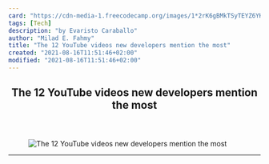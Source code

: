 ```yaml
---
card: "https://cdn-media-1.freecodecamp.org/images/1*2rK6gBMkTSyTEYZ6YHRrlQ.jpeg"
tags: [Tech]
description: "by Evaristo Caraballo"
author: "Milad E. Fahmy"
title: "The 12 YouTube videos new developers mention the most"
created: "2021-08-16T11:51:46+02:00"
modified: "2021-08-16T11:51:46+02:00"
---
```

<div class="site-wrapper">
<main id="site-main" class="site-main outer">
<div class="inner">
<article class="post-full post tag-tech tag-technology tag-web-development tag-social-media tag-startup ">
<header class="post-full-header">
<h1 class="post-full-title">The 12 YouTube videos new developers mention the most</h1>
</header>
<figure class="post-full-image">
<picture>
<source media="(max-width: 700px)" sizes="1px" srcset="data:image/gif;base64,R0lGODlhAQABAIAAAAAAAP///yH5BAEAAAAALAAAAAABAAEAAAIBRAA7 1w">
<source media="(min-width: 701px)" sizes="(max-width: 800px) 400px,
(max-width: 1170px) 700px,
1400px" srcset="https://cdn-media-1.freecodecamp.org/images/1*2rK6gBMkTSyTEYZ6YHRrlQ.jpeg 300w,
https://cdn-media-1.freecodecamp.org/images/1*2rK6gBMkTSyTEYZ6YHRrlQ.jpeg 600w,
https://cdn-media-1.freecodecamp.org/images/1*2rK6gBMkTSyTEYZ6YHRrlQ.jpeg 1000w,
https://cdn-media-1.freecodecamp.org/images/1*2rK6gBMkTSyTEYZ6YHRrlQ.jpeg 2000w">
<img onerror="this.style.display='none'" src="https://cdn-media-1.freecodecamp.org/images/1*2rK6gBMkTSyTEYZ6YHRrlQ.jpeg" alt="The 12 YouTube videos new developers mention the most">
</picture>
</figure>
<section class="post-full-content">
<div class="post-content medium-migrated-article">
</div>
<hr>
</section>
</article>
</div>
</main>
</div>
<!-- Google Tag Manager (noscript) -->
<!-- End Google Tag Manager (noscript) -->
